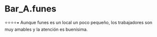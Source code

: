 # Bar_A.funes
⭐⭐⭐⭐▪️
Aunque funes es un local un poco pequeño, los trabajadores son muy amables y la atención es buenísima.

